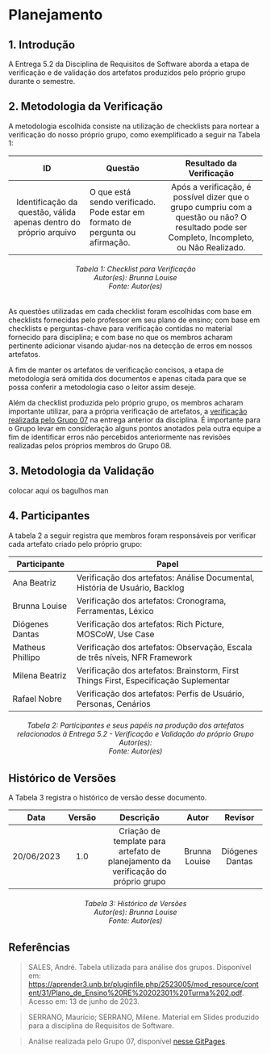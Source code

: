 # Planejamento
## 1. Introdução
A Entrega 5.2 da Disciplina de Requisitos de Software aborda a etapa de verificação e de validação dos artefatos produzidos pelo próprio grupo durante o semestre. 

## 2. Metodologia da Verificação

A metodologia escolhida consiste na utilização de checklists para nortear a verificação do nosso próprio grupo, como exemplificado a seguir na Tabela 1:

| ID |Questão| Resultado da Verificação |
| :---: | --- | :---: |
| Identificação da questão, válida apenas dentro do próprio arquivo | O que está sendo verificado. Pode estar em formato de pergunta ou afirmação.  | Após a verificação, é possível dizer que o grupo cumpriu com a questão ou não? O resultado pode ser Completo, Incompleto, ou Não Realizado.|
<h6 align = "center"> Tabela 1: Checklist para Verificação
<br> Autor(es): Brunna Louise
<br>Fonte: Autor(es)</h6>

As questões utilizadas em cada checklist foram escolhidas com base em checklists fornecidas pelo professor em seu plano de ensino; com base em checklists e perguntas-chave para verificação contidas no material fornecido para disciplina; e com base no que os membros acharam pertinente adicionar visando ajudar-nos na detecção de erros em nossos artefatos.

A fim de manter os artefatos de verificação concisos, a etapa de metodologia será omitida dos documentos e apenas citada para que se possa conferir a metodologia caso o leitor assim deseje.

Além da checklist produzida pelo próprio grupo, os membros acharam importante utilizar, para a própria verificação de artefatos, a [verificação realizada pelo Grupo 07](https://requisitos-de-software.github.io/2023.1-Petz/analise/teste/planejamento/) na entrega anterior da disciplina. É importante para o Grupo levar em consideração alguns pontos anotados pela outra equipe a fim de identificar erros não percebidos anteriormente nas revisões realizadas pelos próprios membros do Grupo 08. 

## 3. Metodologia da Validação

colocar aqui os bagulhos man

## 4. Participantes

A tabela 2 a seguir registra que membros foram responsáveis por verificar cada artefato criado pelo próprio grupo:

| **Participante** | **Papel** |
| ---- | ----------- | 
| Ana Beatriz | Verificação dos artefatos: Análise Documental, História de Usuário, Backlog |
| Brunna Louise | Verificação dos artefatos: Cronograma, Ferramentas, Léxico |
| Diógenes Dantas | Verificação dos artefatos: Rich Picture, MOSCoW, Use Case |
| Matheus Phillipo | Verificação dos artefatos: Observação, Escala de três níveis, NFR Framework |
| Milena Beatriz | Verificação dos artefatos: Brainstorm, First Things First, Especificação Suplementar |
| Rafael Nobre | Verificação dos artefatos: Perfis de Usuário, Personas, Cenários |

<h6 align = "center"> Tabela 2: Participantes e seus papéis na produção dos artefatos relacionados à Entrega 5.2 - Verificação e Validação do próprio Grupo 
<br> Autor(es): 
<br>Fonte: Autor(es)</h6>

## Histórico de Versões

A Tabela 3 registra o histórico de versão desse documento.

|**Data** | **Versão** | **Descrição** | **Autor** | **Revisor** |
|:---: | :---: | :---: | :---: | :---: |
| 20/06/2023 | 1.0 | Criação de template para artefato de planejamento da verificação do próprio grupo | Brunna Louise | Diógenes Dantas |

<h6 align = "center"> Tabela 3: Histórico de Versões
<br> Autor(es): Brunna Louise
<br>Fonte: Autor(es)</h6>

## Referências

>SALES, André. Tabela utilizada para análise dos grupos. Disponível em: https://aprender3.unb.br/pluginfile.php/2523005/mod_resource/content/31/Plano_de_Ensino%20RE%20202301%20Turma%202.pdf. Acesso em: 13 de junho de 2023.

>SERRANO, Maurício; SERRANO, Milene. Material em Slides produzido para a disciplina de Requisitos de Software.

>Análise realizada pelo Grupo 07, disponível [nesse GitPages](https://requisitos-de-software.github.io/2023.1-Petz/).